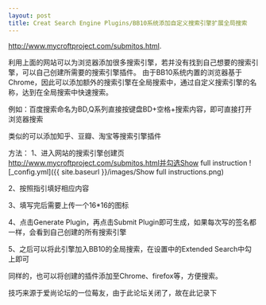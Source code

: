 ```yaml
---
layout: post
title: Creat Search Engine Plugins/BB10系统添加自定义搜索引擎扩展全局搜索
---
```


http://www.mycroftproject.com/submitos.html.

利用上面的网站可以为浏览器添加很多搜索引擎，若并没有找到自己想要的搜索引擎，可以自己创建所需要的搜索引擎插件。
由于BB10系统内置的浏览器基于Chrome，因此可以添加额外的搜索引擎在全局搜索中，通过自定义搜索引擎的名称，达到在全局搜索中快速搜索。

例如：百度搜索命名为BD,Q系列直接按键盘BD+空格+搜索内容，即可直接打开浏览器搜索

类似的可以添加知乎、豆瓣、淘宝等搜索引擎插件

方法：
1、进入网站的搜索引擎创建页
http://www.mycroftproject.com/submitos.html并勾选Show full instruction
![_config.yml]({{ site.baseurl }}/images/Show full instructions.png)

2、按照指引填好相应内容

3、填写完后需要上传一个16*16的图标

4、点击Generate Plugin，再点击Submit Plugin即可生成，如果每次写的签名都一样，会看到自己创建的所有搜索引擎

5、之后可以将此引擎加入BB10的全局搜索，在设置中的Extended Search中勾上即可

同样的，也可以将创建的插件添加至Chrome、firefox等，方便搜索。

技巧来源于爱尚论坛的一位莓友，由于此论坛关闭了，故在此记录下
